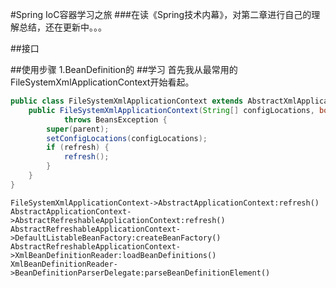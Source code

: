 #Spring IoC容器学习之旅
###在读《Spring技术内幕》，对第二章进行自己的理解总结，还在更新中。。。

##接口

##使用步骤
1.BeanDefinition的
##学习
首先我从最常用的FileSystemXmlApplicationContext开始看起。
```java
public class FileSystemXmlApplicationContext extends AbstractXmlApplicationContext{
    public FileSystemXmlApplicationContext(String[] configLocations, boolean refresh, ApplicationContext parent)
            throws BeansException {
        super(parent);
        setConfigLocations(configLocations);
        if (refresh) {
            refresh();
        }
    }
}
```
```sequence
FileSystemXmlApplicationContext->AbstractApplicationContext:refresh()
AbstractApplicationContext->AbstractRefreshableApplicationContext:refresh()
AbstractRefreshableApplicationContext->DefaultListableBeanFactory:createBeanFactory()
AbstractRefreshableApplicationContext->XmlBeanDefinitionReader:loadBeanDefinitions()
XmlBeanDefinitionReader->BeanDefinitionParserDelegate:parseBeanDefinitionElement()
```